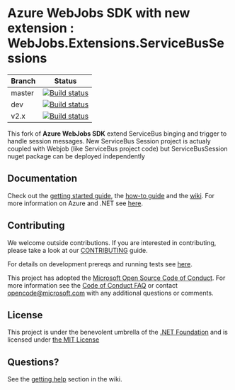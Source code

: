 ﻿Azure WebJobs SDK with new extension : WebJobs.Extensions.ServiceBusSessions
===

|Branch|Status|
|---|:---:|
|master|[![Build status](https://ci.appveyor.com/api/projects/status/3qmk6ukn942q220j/branch/master?svg=true)](https://ci.appveyor.com/project/appsvc/azure-webjobs-sdk-rqm4t/branch/master)|
|dev|[![Build status](https://ci.appveyor.com/api/projects/status/3qmk6ukn942q220j/branch/dev?svg=true)](https://ci.appveyor.com/project/appsvc/azure-webjobs-sdk-rqm4t/branch/dev)|
|v2.x|[![Build status](https://ci.appveyor.com/api/projects/status/3qmk6ukn942q220j/branch/v2.x?svg=true)](https://ci.appveyor.com/project/appsvc/azure-webjobs-sdk-rqm4t/branch/v2.x)|


This fork of **Azure WebJobs SDK** extend ServiceBus binging and trigger to handle session messages.
New ServiceBus Session project is actualy coupled with Webjob (like ServiceBus project code) but ServiceBusSession nuget package can be deployed independently 


## Documentation

Check out the [getting started guide](https://docs.microsoft.com/en-us/azure/app-service/webjobs-sdk-get-started), the [how-to guide](https://docs.microsoft.com/en-us/azure/app-service/webjobs-sdk-how-to) and the [wiki](https://github.com/Azure/azure-webjobs-sdk/wiki). For more information on Azure and .NET see [here](https://docs.microsoft.com/en-us/dotnet/azure/?view=azure-dotnet).

## Contributing

We welcome outside contributions. If you are interested in contributing, please take a look at our [CONTRIBUTING](./CONTRIBUTING.md) guide.

For details on development prereqs and running tests see [here](https://github.com/Azure/azure-webjobs-sdk/wiki/Development).

This project has adopted the [Microsoft Open Source Code of Conduct](https://opensource.microsoft.com/codeofconduct/). For more information see the [Code of Conduct FAQ](https://opensource.microsoft.com/codeofconduct/faq/) or contact [opencode@microsoft.com](mailto:opencode@microsoft.com) with any additional questions or comments.

## License

This project is under the benevolent umbrella of the [.NET Foundation](http://www.dotnetfoundation.org/) and is licensed under [the MIT License](https://github.com/Azure/azure-webjobs-sdk/blob/master/LICENSE.txt)

## Questions?

See the [getting help](https://github.com/Azure/azure-webjobs-sdk/wiki#getting-help) section in the wiki.
